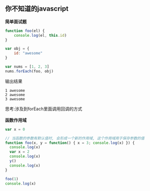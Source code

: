 ## 你不知道的javascript

**简单面试题**

```javascript
function foo(el) {
    console.log(el, this.id)
}

var obj = {
    id: "awesome"
}

var nums = [1, 2, 3]
nums.forEach(foo, obj)
```

输出结果
```
1 awesome
2 awesome
3 awesome
```

思考:涉及到forEach里面调用回调的方式   
<br />
**函数作用域**

```javascript
var x = 0

// 当函数的参数有默认值时, 会形成一个新的作用域, 这个作用域用于保存参数的值
function foo(x, y = function() { x = 3; console.log(x) }) {
  console.log(x)
  var x = 2
  console.log(x)
  y()
  console.log(x)
}

foo(1)
console.log(x)
```

